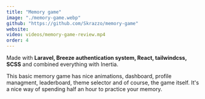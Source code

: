 ```yaml
---
title: "Memory game"
image: "./memory-game.webp"
github: "https://github.com/Skrazzo/memory-game"
website:
video: videos/memory-game-review.mp4
order: 4
---
```


Made with **Laravel, Breeze authentication system, React, tailwindcss, SCSS** and combined everything with Inertia.

This basic memory game has nice animations, dashboard, profile managment, leaderboard, theme selector and of course, the game itself. It's a nice way of spending half an hour to practice your memory.

